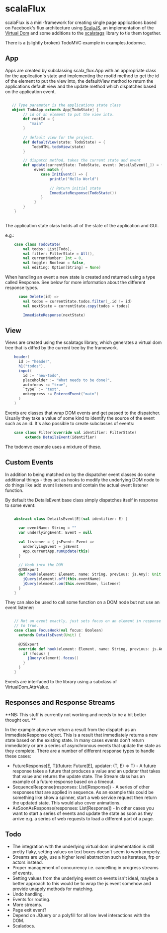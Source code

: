 # scalaFlux

scalaFlux is a mini-framework for creating single page applications based on Facebook's flux architecture using 
[ScalaJS](http://www.scala-js.org/), an implementation of the [Virtual Dom](https://github.com/Matt-Esch/virtual-dom) 
and some additions to the [scalatags](https://github.com/pj/scalatags) library to tie them together.

There is a (slightly broken) TodoMVC example in examples.todomvc.

## App

Apps are created by subclassing scala_flux.App with an appropriate class for the application's state and implementing 
the rootId method to get the id of the element to put the view into, the defaultView method to return the applications 
default view and the update method which dispatches based on the application event.

```scala

   // Type parameter is the applications state class
   object TodoApp extends App[TodoState] {
        // id of an element to put the view into.
        def rootId = {
           "main"
        }
        
        // default view for the project.
        def defaultView(state: TodoState) = {
            TodoHTML.todoView(state)
        }

        // dispatch method, takes the current state and event
        def update(currentState: TodoState, event: DetailsEvent[_]) = {
             event match {
                case InitEvent() => {
                    println("Hello World")
                    
                    // Return initial state
                    ImmediateResponse(TodoState())
                }
             }
        }
    }
                
```

The application state class holds all of the state of the application and GUI.

e.g.:

```scala
    case class TodoState(
        val todos: List[Todo], 
        val filter: FilterState = All(), 
        val currentNumber: Int = 0,
        val toggle: Boolean = false,
        val editing: Option[String] = None)
```

When handling an event a new state is created and returned using a type called Response. See below for more information
about the different response types.

```scala
      case Delete(id) =>
        val todos = currentState.todos.filter(_.id != id)
        val nextState = currentState.copy(todos = todos)

        ImmediateResponse(nextState)
```

## View

Views are created using the scalatags library, which generates a virtual dom tree that is diffed by the current tree
by the framework.

```scala
    header(
      id := "header",
      h1("todos"),
      input(
        id := "new-todo",
        placeholder := "What needs to be done?",
        autofocus := "true",
        `type` := "text",
        onkeypress := EnteredEvent("main")
      )
    )
```

Events are classes that wrap DOM events and get passed to the dispatcher. Usually they take a value of some kind to 
identify the source of the event such as an id.  It's also possible to create subclasses of events:

```scala
    case class Filter(override val identifier: FilterState)
         extends DetailsEvent(identifier)
```

The todomvc example uses a mixture of these.

## Custom Events

In addition to being matched on by the dispatcher event classes do some additional things - they act as hooks to modify 
the underlying DOM node to do things like add event listeners and contain the actual event listener function.

By default the DetailsEvent base class simply dispatches itself in response to some event:

```scala

    abstract class DetailsEvent[E](val identifier: E) {
      
      var eventName: String = ""
      var underlyingEvent: Event = null
    
      val listener = { jsEvent: Event =>
        underlyingEvent = jsEvent
        App.currentApp.runUpdate(this)
      }
    
      // Hook into the DOM
      @JSExport
      def hook(element: Element, name: String, previous: js.Any): Unit = {
        jQuery(element).off(this.eventName)
        jQuery(element).on(this.eventName, listener)
      }
    }
```

They can also be used to call some function on a DOM node but not use an event listener:

```scala

    // Not an event exactly, just sets focus on an element in response to focus being set
    // to true.
    case class FocusHook(val focus: Boolean)
      extends DetailsEvent(Unit) {
    
      @JSExport
      override def hook(element: Element, name: String, previous: js.Any): Unit = {
        if (focus) {
          jQuery(element).focus()
        }
      }
    }
```

Events are interfaced to the library using a subclass of VirtualDom.AttrValue.

## Responses and Response Streams

**NB: This stuff is currently not working and needs to be a bit better thought out. **

In the example above we return a result from the dispatch as an ImmediateResponse object.  This is a result that 
immediately returns a new state based on the existing state.  In many cases events don't return immediately or are a 
series of asynchronous events that update the state as they complete. There are a number of different response types to
 handle these cases:

- FutureResponse[E, T](future: Future[E], updater: (T, E) => T) - A future response takes a future that produces a value 
and an updater that takes that value and returns the update state. The Stream class has an example of a future response 
based on a timeout.
- SequenceResponse(responses: List[Response]) - A series of other responses that are applied in sequence. As an example 
this could be something like show a spinner, start a web service request then return the updated state. This would also 
cover animations.
- AsSoonAsResponse(responses: List[Response]) - In other cases you want to start a series of events and update the state as soon as they arrive
 e.g. a series of web requests to load a different part of a page.

## Todo

- The integration with the underlying virtual dom implementation is still pretty flaky, setting values on text boxes 
doesn't seem to work properly.
- Streams are ugly, use a higher level abstraction such as iteratees, frp or actors instead.
- Proper management of concurrency i.e. cancelling in progress streams of events.
- Setting values from the underlying event on events isn't ideal, maybe a better approach to this would be to wrap the 
js event somehow and provide unapply methods for matching.
- Undo handling.
- Events for routing.
- More streams.
- Page exit event?
- Depend on JQuery or a polyfill for all low level interactions with the DOM.
- Scaladocs.